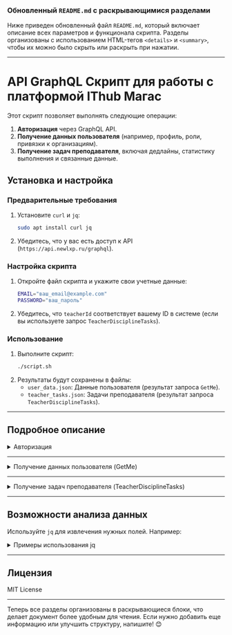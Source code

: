 ### Обновленный `README.md` с раскрывающимися разделами

Ниже приведен обновленный файл `README.md`, который включает описание всех параметров и функционала скрипта. Разделы организованы с использованием HTML-тегов `<details>` и `<summary>`, чтобы их можно было скрыть или раскрыть при нажатии.

---

# API GraphQL Скрипт для работы с платформой IThub Магас

Этот скрипт позволяет выполнять следующие операции:
1. **Авторизация** через GraphQL API.
2. **Получение данных пользователя** (например, профиль, роли, привязки к организациям).
3. **Получение задач преподавателя**, включая дедлайны, статистику выполнения и связанные данные.

## Установка и настройка

### Предварительные требования
1. Установите `curl` и `jq`:
   ```bash
   sudo apt install curl jq
   ```
2. Убедитесь, что у вас есть доступ к API (`https://api.newlxp.ru/graphql`).

### Настройка скрипта
1. Откройте файл скрипта и укажите свои учетные данные:
   ```bash
   EMAIL="ваш_email@example.com"
   PASSWORD="ваш_пароль"
   ```
2. Убедитесь, что `teacherId` соответствует вашему ID в системе (если вы используете запрос `TeacherDisciplineTasks`).

### Использование
1. Выполните скрипт:
   ```bash
   ./script.sh
   ```
2. Результаты будут сохранены в файлы:
   - `user_data.json`: Данные пользователя (результат запроса `GetMe`).
   - `teacher_tasks.json`: Задачи преподавателя (результат запроса `TeacherDisciplineTasks`).

---

## Подробное описание

<details>
<summary>Авторизация</summary>

### Описание
Скрипт выполняет авторизацию через GraphQL API, отправляя запрос `SignIn` с указанными учетными данными (`email` и `password`). В ответ сервер возвращает JWT-токен, который используется для аутентификации последующих запросов.

### Параметры запроса
- **operationName**: `SignIn`
- **query**:
  ```graphql
  query SignIn($input: SignInInput!) {
    signIn(input: $input) {
      user {
        id
        isLead
        __typename
      }
      accessToken
      __typename
    }
  }
  ```
- **variables**:
  ```json
  {
    "input": {
      "email": "ваш_email@example.com",
      "password": "ваш_пароль"
    }
  }
  ```

### Пример ответа
```json
{
  "data": {
    "signIn": {
      "user": {
        "id": "d1cd62ba-b879-42c6-89d3-54a3f24d2490",
        "isLead": false,
        "__typename": "User"
      },
      "accessToken": "eyJhbGciOiJIUzI1NiIsInR5cCI6IkpXVCJ9..."
    }
  }
}
```
</details>

---

<details>
<summary>Получение данных пользователя (GetMe)</summary>

### Описание
Запрос `GetMe` возвращает подробную информацию о текущем пользователе, включая профиль, роли, привязки к организациям и другие данные.

### Параметры запроса
- **operationName**: `GetMe`
- **query**:
  ```graphql
  query GetMe {
    getMe {
      avatar
      createdAt
      email
      firstName
      id
      isLead
      roles
      phoneNumber
      legalDocumentsApprovedAt
      notificationsSettings {
        isPushDailyDigestOnEmail
        __typename
      }
      assignedSuborganizations {
        suborganization {
          name
          __typename
        }
        __typename
      }
      teacher {
        assignedDisciplines_V2 {
          discipline {
            name
            code
            studyPeriods {
              name
              startDate
              endDate
              __typename
            }
            __typename
          }
          __typename
        }
        __typename
      }
      __typename
    }
  }
  ```

### Пример ответа
```json
{
  "data": {
    "getMe": {
      "avatar": "https://example.com/avatar.jpg",
      "createdAt": "2024-10-09T10:24:37.577Z",
      "email": "evloevam@magas.ithub.ru",
      "firstName": "Абдул-Кадыр",
      "id": "d1cd62ba-b879-42c6-89d3-54a3f24d2490",
      "isLead": false,
      "roles": ["TEACHER"]
    }
  }
}
```
</details>

---

<details>
<summary>Получение задач преподавателя (TeacherDisciplineTasks)</summary>

### Описание
Запрос `TeacherDisciplineTasks` возвращает список задач преподавателя, включая дедлайны, статистику выполнения и связанные данные (например, темы, главы, дисциплины).

### Параметры запроса
- **operationName**: `TeacherDisciplineTasks`
- **query**:
  ```graphql
  query TeacherDisciplineTasks($input: TeacherDisciplinesTasksInput!) {
    teacherDisciplineTasks(input: $input) {
      ...TeacherAvailableTaskFragment
      __typename
    }
  }
  fragment TeacherAvailableTaskFragment on LearningGroupContentBlock {
    contentBlockId
    deadline
    canBeSentAfterDeadline
    testInterval {
      from
      to
      __typename
    }
    learningGroup {
      id
      name
      organizationId
      organization {
        name
        id
        isDeactivated
        timezoneMinutesOffset
        __typename
      }
      suborganizationIdV2
      suborganizationV2 {
        organization {
          id
          name
          isDeactivated
          timezoneMinutesOffset
          __typename
        }
        __typename
      }
      __typename
    }
    topic {
      name
      id
      isCheckPoint
      isForPortfolio
      chapterId
      chapter {
        id
        name
        disciplineId
        discipline {
          id
          name
          code
          __typename
        }
        __typename
      }
      __typename
    }
    contentBlock {
      ... on TaskDisciplineTopicContentBlock {
        id
        kind
        name
        maxScore
        statistics {
          answered
          scored
          total
          __typename
        }
        __typename
      }
      ... on TestDisciplineTopicContentBlock {
        id
        name
        kind
        testMaxScore: maxScore
        canBePassed
        testId
        statistics {
          passed
          total
          __typename
        }
        __typename
      }
      __typename
    }
    __typename
  }
  ```
- **variables**:
  ```json
  {
    "input": {
      "teacherId": "d1cd62ba-b879-42c6-89d3-54a3f24d2490",
      "filters": {},
      "limit": 6
    }
  }
  ```

### Пример ответа
```json
{
  "data": {
    "teacherDisciplineTasks": [
      {
        "contentBlockId": "9d27e5b9-ec98-4b0b-9fbb-5e6d7269fc18",
        "deadline": "2025-01-09T20:59:59.999Z",
        "contentBlock": {
          "name": "Написать код на закрепление темы: \"Алфавит и лексика\"",
          "maxScore": 2,
          "statistics": {
            "answered": 23,
            "scored": 22,
            "total": 24
          }
        }
      }
    ]
  }
}
```
</details>

---

## Возможности анализа данных

Используйте `jq` для извлечения нужных полей. Например:

<details>
<summary>Примеры использования jq</summary>

### Получить названия всех задач
```bash
cat teacher_tasks.json | jq '.data.teacherDisciplineTasks[].contentBlock.name'
```

### Получить сроки выполнения задач
```bash
cat teacher_tasks.json | jq '.data.teacherDisciplineTasks[].deadline'
```

### Фильтрация задач по дедлайну
```bash
cat teacher_tasks.json | jq '.data.teacherDisciplineTasks[] | select(.deadline < "2025-01-10")'
```
</details>

---

## Лицензия
MIT License

---

Теперь все разделы организованы в раскрывающиеся блоки, что делает документ более удобным для чтения. Если нужно добавить еще информацию или улучшить структуру, напишите! 😊
